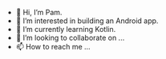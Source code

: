 - 👋 Hi, I’m Pam.
- 👀 I’m interested in building an Android app.
- 🌱 I’m currently learning Kotlin.
- 💞️ I’m looking to collaborate on ...
- 📫 How to reach me ...

<!---
pmfriend/pmfriend is a ✨ special ✨ repository because its `README.md` (this file) appears on your GitHub profile.
You can click the Preview link to take a look at your changes.
--->
